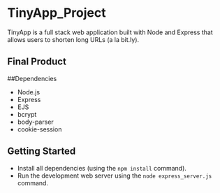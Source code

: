 # TinyApp_Project

TinyApp is a full stack web application built with Node and Express that allows users to shorten long URLs (a la bit.ly).

## Final Product

##Dependencies

- Node.js
- Express
- EJS
- bcrypt
- body-parser
- cookie-session

## Getting Started

- Install all dependencies (using the `npm install` command).
- Run the development web server using the `node express_server.js` command.